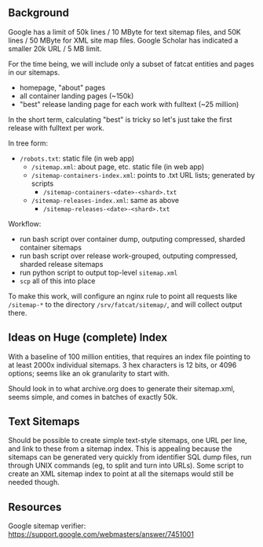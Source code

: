 
## Background

Google has a limit of 50k lines / 10 MByte for text sitemap files, and 50K
lines / 50 MByte for XML site map files. Google Scholar has indicated a smaller
20k URL / 5 MB limit.

For the time being, we will include only a subset of fatcat entities and pages
in our sitemaps.

- homepage, "about" pages
- all container landing pages (~150k)
- "best" release landing page for each work with fulltext (~25 million)

In the short term, calculating "best" is tricky so let's just take the first
release with fulltext per work.

In tree form:

- `/robots.txt`: static file (in web app)
  - `/sitemap.xml`: about page, etc. static file (in web app)
  - `/sitemap-containers-index.xml`: points to .txt URL lists; generated by scripts
    - `/sitemap-containers-<date>-<shard>.txt`
  - `/sitemap-releases-index.xml`: same as above
    - `/sitemap-releases-<date>-<shard>.txt`

Workflow:

- run bash script over container dump, outputing compressed, sharded container sitemaps
- run bash script over release work-grouped, outputing compressed, sharded release sitemaps
- run python script to output top-level `sitemap.xml`
- `scp` all of this into place

To make this work, will configure an nginx rule to point all requests like
`/sitemap-*` to the directory `/srv/fatcat/sitemap/`, and will collect output
there.

## Ideas on Huge (complete) Index

With a baseline of 100 million entities, that requires an index file pointing
to at least 2000x individual sitemaps. 3 hex characters is 12 bits, or 4096
options; seems like an ok granularity to start with.

Should look in to what archive.org does to generate their sitemap.xml, seems
simple, and comes in batches of exactly 50k.

## Text Sitemaps

Should be possible to create simple text-style sitemaps, one URL per line, and
link to these from a sitemap index. This is appealing because the sitemaps can
be generated very quickly from identifier SQL dump files, run through UNIX
commands (eg, to split and turn into URLs). Some script to create an XML
sitemap index to point at all the sitemaps would still be needed though.


## Resources

Google sitemap verifier: https://support.google.com/webmasters/answer/7451001
